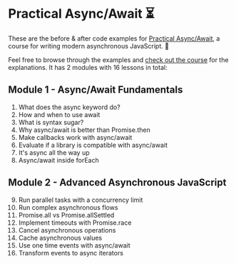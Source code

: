# Practical Async/Await ⏳

These are the before & after code examples for [Practical Async/Await](https://maximorlov.com/practical-async-await/), a course for writing modern asynchronous JavaScript. 🚀

Feel free to browse through the examples and [check out the course](https://maximorlov.com/practical-async-await/) for the explanations. It has 2 modules with 16 lessons in total:

## Module 1 - Async/Await Fundamentals
1. What does the async keyword do?
2. How and when to use await
3. What is syntax sugar?
4. Why async/await is better than Promise.then
5. Make callbacks work with async/await
6. Evaluate if a library is compatible with async/await
7. It's async all the way up
8. Async/await inside forEach

## Module 2 - Advanced Asynchronous JavaScript
9. Run parallel tasks with a concurrency limit
10. Run complex asynchronous flows
11. Promise.all vs Promise.allSettled
12. Implement timeouts with Promise.race
13. Cancel asynchronous operations
14. Cache asynchronous values
15. Use one time events with async/await
16. Transform events to async iterators